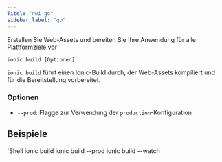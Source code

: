```yaml
---
Titel: "nwi go"
sidebar_label: "go"
---
```


Erstellen Sie Web-Assets und bereiten Sie Ihre Anwendung für alle Plattformziele vor

```shell
ionic build [Optionen]
```

`ionic build` führt einen Ionic-Build durch, der Web-Assets kompiliert und für die Bereitstellung vorbereitet.

### Optionen

 - `--prod`: Flagge zur Verwendung der `production`-Konfiguration
      

## Beispiele

`Shell
ionic build
ionic build --prod
ionic build --watch
```